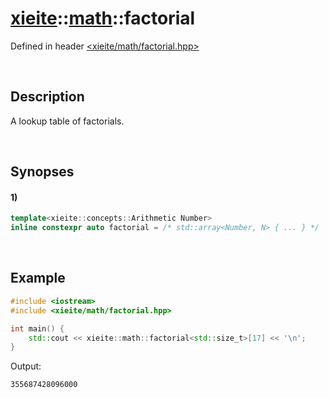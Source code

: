 # [xieite](../../xieite.md)\:\:[math](../../math.md)\:\:factorial
Defined in header [<xieite/math/factorial.hpp>](../../../include/xieite/math/factorial.hpp)

&nbsp;

## Description
A lookup table of factorials.

&nbsp;

## Synopses
#### 1)
```cpp
template<xieite::concepts::Arithmetic Number>
inline constexpr auto factorial = /* std::array<Number, N> { ... } */
```

&nbsp;

## Example
```cpp
#include <iostream>
#include <xieite/math/factorial.hpp>

int main() {
    std::cout << xieite::math::factorial<std::size_t>[17] << '\n';
}
```
Output:
```
355687428096000
```
